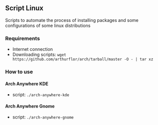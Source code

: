 ## Script Linux

Scripts to automate the process of installing packages and some configurations of some linux distributions

### Requirements
- Internet connection
- Downloading scripts: `wget https://github.com/arthurflor/arch/tarball/master -O - | tar xz`

### How to use

#### Arch Anywhere KDE
- script: `./arch-anywhere-kde`

#### Arch Anywhere Gnome
- script: `./arch-anywhere-gnome`